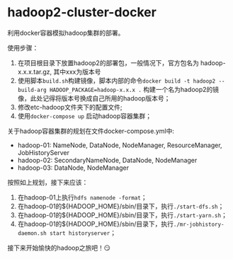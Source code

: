 # hadoop2-cluster-docker


利用docker容器模拟hadoop集群的部署。

使用步骤：

1. 在项目根目录下放置hadoop2的部署包，一般情况下，官方包名为 hadoop-x.x.x.tar.gz, 其中xxx为版本号
2. 使用脚本`build.sh`构建镜像，脚本内部的命令`docker build -t hadoop2 --build-arg HADOOP_PACKAGE=hadoop-x.x.x .` 构建一个名为hadoop2的镜像，此处记得将版本号换成自己所用的hadoop版本号；
3. 修改etc-hadoop文件夹下的配置文件;
4. 使用`docker-compose up` 启动hadoop容器集群；

关于hadoop容器集群的规划在文件docker-compose.yml中:
- hadoop-01: NameNode, DataNode, NodeManager, ResourceManager, JobHistoryServer
- hadoop-02: SecondaryNameNode, DataNode, NodeManager
- hadoop-03: DataNode, NodeManager

按照如上规划，接下来应该：
1. 在hadoop-01上执行`hdfs namenode -format`；
2. 在hadoop-01的${HADOOP_HOME}/sbin/目录下，执行`./start-dfs.sh`；
3. 在hadoop-01的${HADOOP_HOME}/sbin/目录下，执行`./start-yarn.sh`；
4. 在hadoop-01的${HADOOP_HOME}/sbin/目录下，执行`./mr-jobhistory-daemon.sh start historyserver`；

接下来开始愉快的hadoop之旅吧！😏
